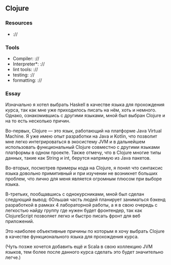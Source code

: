 ## Clojure

### Resources
 - ://

### Tools
 - Compiler: ://
 - Interpreter*: ://
 - lint tools: ://
 - testing: ://
 - formatting: ://

### Essay
Изначально я хотел выбрать Haskell в качестве языка для прохождения курса, так как мне уже приходилось писать на нём, хоть и немного. Однако, ознакомившись с другими языками, мной был выбран Clojure и на то есть несколько причин.

Во-первых, Clojure — это язык, работающий на платформе Java Virtual Machine. Я уже имею опыт разработки на Java и Kotlin, что позволит мне легко интегрироваться в экосистему JVM и в дальнейшем использовать функциональный Clojure совместно с другими языками платформы в одном проекте. Также отмечу, что в Clojure многие типы данных, такие как String и int, берутся напрямую из Java пакетов.

Во-вторых, посмотрев примеры кода на Clojure, я понял что синтаксис языка довольно примитивный и при изучении не возникнет больших проблем, что лично для меня является огромным плюсом при выборе языка.

В-третьих, пообщавшись с однокурсниками, мной был сделан следующий вывод: бОльшая часть людей планирует заниматься бэкенд разработкой в рамках 4 лабораторной работы, а я в свою очередь с легкостью найду группу где нужен будет фронтендер, так как ClojureScript позволяет легко и быстро писать фронт для веб приложений.

Это наиболее объективные причины по которым я хочу выбрать Clojure в качестве функционального языка для прохождения курса. 

(Чуть позже хочется добавить ещё и Scala в свою коллекцию JVM языков, тем более после данного курса сделать это будет значительно легче.)